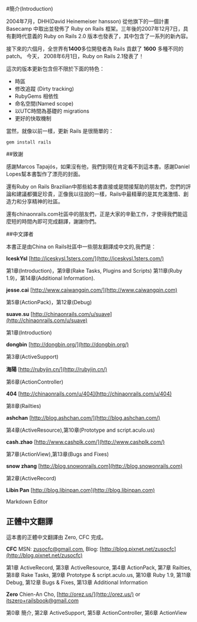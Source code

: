 #簡介(Introduction)

2004年7月，DHH(David Heinemeiser hansson) 從他旗下的一個計畫 Basecamp 中取出並發佈了 Ruby on Rails 框架。三年後的2007年12月7日，具有劃時代意義的 Ruby on Rails 2.0 版本也發表了，其中包含了一系列的新內容。

接下來的六個月，全世界有**1400**多位開發者為 Rails 貢獻了 **1600** 多種不同的 patch。 今天， 2008年6月1日，Ruby on Rails 2.1發表了！

這次的版本更新包含但不限於下面的特色：

* 時區
* 修改追蹤 (Dirty tracking)
* RubyGems 相依性
* 命名空間(Named scope)
* 以UTC時間為基礎的 migrations
* 更好的快取機制

當然，就像以前一樣，更新 Rails 是很簡單的：

	gem install rails

##致謝

感謝Marcos Tapajós，如果沒有他，我們到現在肯定看不到這本書。感謝Daniel Lopes幫本書製作了漂亮的封面。

還有Ruby on Rails Brazilian中那些給本書直接或是間接幫助的朋友們，您們的評論和建議都彌足珍貴，正像我以往說的一樣，Rails中最精華的是其充滿激情、創造力和分享精神的社區。

還有chinaonrails.com社區中的朋友們，正是大家的辛勤工作，才使得我們能這麼短的時間內即可完成翻譯，謝謝你們。

##中文譯者

本書正是由China on Rails社區中一些朋友翻譯成中文的,我們是：

**IceskYsl**
[http://iceskysl.1sters.com/](http://iceskysl.1sters.com/)

第1章(Introduction)，第9章(Rake Tasks, Plugins and Scripts) 
第11章(Ruby 1.9)，第14章(Additional Information). 

**jesse.cai**
[http://www.caiwangqin.com/](http://www.caiwangqin.com)

第5章(ActionPack)，第12章(Debug)

**suave.su**
[http://chinaonrails.com/u/suave](http://chinaonrails.com/u/suave)

第1章(Introduction) 

**dongbin**
[http://dongbin.org/](http://dongbin.org/)

第3章(ActiveSupport)

**海陽**
[http://rubyjin.cn/](http://rubyjin.cn/)

第6章(ActionController) 

**404**
[http://chinaonrails.com/u/404](http://chinaonrails.com/u/404)

第8章(Railties) 

**ashchan**
[http://blog.ashchan.com/](http://blog.ashchan.com/)

第4章(ActiveResource),第10章(Prototype and script.aculo.us) 

**cash.zhao**
[http://www.cashplk.com/](http://www.cashplk.com/)

第7章(ActionView),第13章(Bugs and Fixes) 

**snow zhang**
[http://blog.snowonrails.com](http://blog.snowonrails.com)

第2章(ActiveRecord)

**Libin Pan**
[http://blog.libinpan.com](http://blog.libinpan.com)

Markdown Editor

## 正體中文翻譯

這本書的正體中文翻譯由 Zero, CFC 完成。

**CFC**
MSN: zusocfc@gmail.com, Blog: [http://blog.pixnet.net/zusocfc](http://blog.pixnet.net/zusocfc)

第1章 ActiveRecord, 第3章 ActiveResource, 第4章 ActionPack, 第7章 Railties, 第8章 Rake Tasks, 第9章 Prototype & script.aculo.us, 第10章 Ruby 1.9, 第11章 Debug, 第12章 Bugs & Fixes, 第13章 Additional Information 

**Zero**
Chien-An Cho, [http://orez.us/](http://orez.us/) or [itszero+railsbook@gmail.com](mailto:itszero+railsbook@gmail.com)

第0章 簡介, 第2章 ActiveSupport, 第5章 ActionController, 第6章 ActionView
